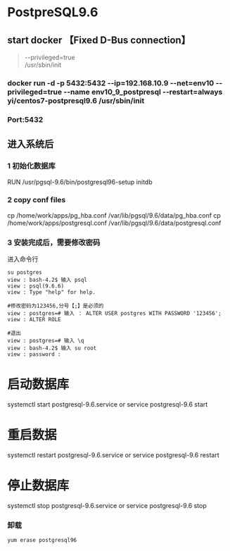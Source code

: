 # PostpreSQL9.6

## start docker 【Fixed D-Bus connection】
> --privileged=true\
> /usr/sbin/init


### docker run -d -p 5432:5432 --ip=192.168.10.9 --net=env10 --privileged=true --name env10_9_postpresql --restart=always yi/centos7-postpresql9.6 /usr/sbin/init

### Port:5432

## 进入系统后

### 1 初始化数据库
RUN /usr/pgsql-9.6/bin/postgresql96-setup initdb

### 2 copy conf files

cp /home/work/apps/pg_hba.conf /var/lib/pgsql/9.6/data/pg_hba.conf
cp /home/work/apps/postgresql.conf /var/lib/pgsql/9.6/data/postgresql.conf


### 3 安装完成后，需要修改密码
进入命令行
~~~
su postgres
view : bash-4.2$ 输入 psql
view : psql(9.6.6)
view : Type "help" for help.

#修改密码为123456,分号【;】是必须的
view : postgres=# 输入 ： ALTER USER postgres WITH PASSWORD '123456';
view : ALTER ROLE

#退出
view : postgres=# 输入 \q
view : bash-4.2$ 输入 su root
view : password : 
~~~

# 启动数据库
 systemctl start postgresql-9.6.service or service postgresql-9.6 start
# 重启数据
systemctl restart postgresql-9.6.service or service postgresql-9.6 restart
# 停止数据库
systemctl stop postgresql-9.6.service or service postgresql-9.6 stop

### 卸载
~~~
yum erase postgresql96
~~~